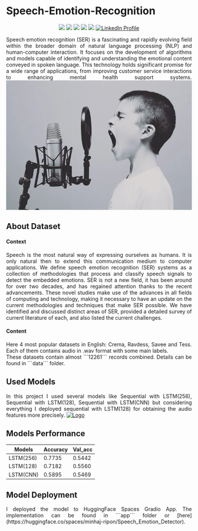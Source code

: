 # Speech-Emotion-Recognition

<p align="center">
<img src="https://img.shields.io/badge/Made%20by%20-Md. Minhaj Uddin-blue">
<img src="https://badges.frapsoft.com/os/v1/open-source.svg?v=103">
<img src="https://img.shields.io/badge/Contributions-welcome-green">
<img src="https://img.shields.io/badge/python-v3.11%2B-blue" />
<img src="https://img.shields.io/badge/tensorflow-2.13.0-orange">
<a href="https://www.linkedin.com/in/md-minhaj-uddin-a072b4182/">
  <img src="https://img.shields.io/badge/-LinkedIn-blue?style=flat&logo=linkedin&logoColor=white" alt="LinkedIn Profile">
</a>
</p>

<p align="justify">Speech emotion recognition (SER) is a fascinating and rapidly evolving field within the broader domain of natural language processing (NLP) and human-computer interaction. It focuses on the development of algorithms and models capable of identifying and understanding the emotional content conveyed in spoken language. This technology holds significant promise for a wide range of applications, from improving customer service interactions to enhancing mental health support systems.
<img src = "image/voice_of_child.webp" width="700" height="350">
</p>
<h2 id="about_data"> About Dataset </h2>
<h4 id="context"> Context </h4>
<p align="justify">
Speech is the most natural way of expressing ourselves as humans. It is only natural then to extend this communication medium to computer applications. We define speech emotion recognition (SER) systems as a collection of methodologies that process and classify speech signals to detect the embedded emotions. SER is not a new field, it has been around for over two decades, and has regained attention thanks to the recent advancements. These novel studies make use of the advances in all fields of computing and technology, making it necessary to have an update on the current methodologies and techniques that make SER possible. We have identified and discussed distinct areas of SER, provided a detailed survey of current literature of each, and also listed the current challenges.
</p>
<h4 id="content"> Content </h4>
<p align="justify">
Here 4 most popular datasets in English: Crema, Ravdess, Savee and Tess. Each of them contains audio in .wav format with some main labels.<br/>
These datasets contain almost ```12261``` records combined. Details can be found in ```data``` folder.<br/>
</p>
<h2 id="model"> Used Models </h2>
<p align="justify">
In this project I used several models like Sequential with LSTM(256), Sequential with LSTM(128), Sequential with LSTM(CNN) but considering everything I deployed sequential with LSTM(128) for obtaining the audio features more precisely.
<a href="#">
    <img src="https://i.imgur.com/f1TqviT.jpeg" alt="Logo">
  </a>
</p>
<h2 id="performance"> Models Performance </h2>

Models | Accuracy | Val_acc
--- | --- | ---
LSTM(256) | 0.7735 | 0.5442
LSTM(128) | 0.7182 | 0.5560
LSTM(CNN) | 0.5895 | 0.5469

<h2 id="deployment"> Model Deployment </h2>
<p align="justify">I deployed the model to HuggingFace Spaces Gradio App. The implementation can be found in ```app``` folder or [here](https://huggingface.co/spaces/minhaj-ripon/Speech_Emotion_Detector). </p><br/>
